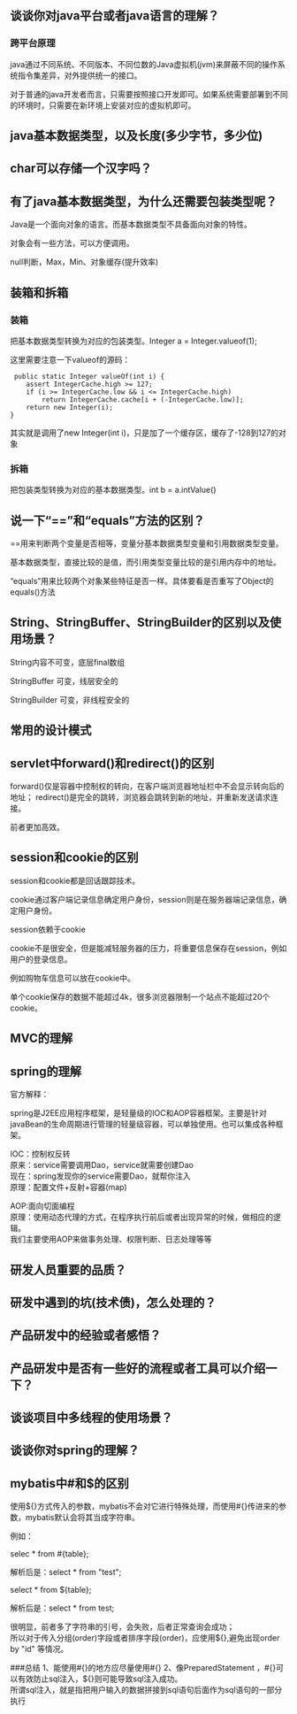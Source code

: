 ## 谈谈你对java平台或者java语言的理解？
### 跨平台原理
java通过不同系统、不同版本、不同位数的Java虚拟机(jvm)来屏蔽不同的操作系统指令集差异，对外提供统一的接口。

对于普通的java开发者而言，只需要按照接口开发即可。如果系统需要部署到不同的环境时，只需要在新环境上安装对应的虚拟机即可。


## java基本数据类型，以及长度(多少字节，多少位)


## char可以存储一个汉字吗？


## 有了java基本数据类型，为什么还需要包装类型呢？

Java是一个面向对象的语言。而基本数据类型不具备面向对象的特性。

对象会有一些方法，可以方便调用。

null判断，Max，Min、对象缓存(提升效率)



## 装箱和拆箱
### 装箱
把基本数据类型转换为对应的包装类型。Integer a = Integer.valueof(1);

这里需要注意一下valueof的源码：

     public static Integer valueOf(int i) {
        assert IntegerCache.high >= 127;
        if (i >= IntegerCache.low && i <= IntegerCache.high)
            return IntegerCache.cache[i + (-IntegerCache.low)];
        return new Integer(i);
    }

其实就是调用了new Integer(int i)，只是加了一个缓存区，缓存了-128到127的对象

### 拆箱
把包装类型转换为对应的基本数据类型。int b = a.intValue()


## 说一下“==”和“equals”方法的区别？

==用来判断两个变量是否相等，变量分基本数据类型变量和引用数据类型变量。

基本数据类型，直接比较的是值，而引用类型变量比较的是引用内存中的地址。


“equals”用来比较两个对象某些特征是否一样。具体要看是否重写了Object的equals()方法

## String、StringBuffer、StringBuilder的区别以及使用场景？

String内容不可变，底层final数组

StringBuffer 可变，线层安全的

StringBuilder 可变，非线程安全的


## 常用的设计模式

## servlet中forward()和redirect()的区别

forward()仅是容器中控制权的转向，在客户端浏览器地址栏中不会显示转向后的地址；
redirect()是完全的跳转，浏览器会跳转到新的地址，并重新发送请求连接。

前者更加高效。

## session和cookie的区别

session和cookie都是回话跟踪技术。

cookie通过客户端记录信息确定用户身份，session则是在服务器端记录信息，确定用户身份。

session依赖于cookie

cookie不是很安全，但是能减轻服务器的压力，将重要信息保存在session，例如用户的登录信息。

例如购物车信息可以放在cookie中。

单个cookie保存的数据不能超过4k，很多浏览器限制一个站点不能超过20个cookie。


## MVC的理解

## spring的理解

官方解释：

spring是J2EE应用程序框架，是轻量级的IOC和AOP容器框架。主要是针对javaBean的生命周期进行管理的轻量级容器，可以单独使用。也可以集成各种框架。


IOC：控制权反转 <br>
原来：service需要调用Dao，service就需要创建Dao<br>
现在：spring发现你的service需要Dao，就帮你注入<br>
原理：配置文件+反射+容器(map)<br>


AOP:面向切面编程<br>
原理：使用动态代理的方式，在程序执行前后或者出现异常的时候，做相应的逻辑。<br>
我们主要使用AOP来做事务处理、权限判断、日志处理等等

## 研发人员重要的品质？
## 研发中遇到的坑(技术债)，怎么处理的？
## 产品研发中的经验或者感悟？
## 产品研发中是否有一些好的流程或者工具可以介绍一下？
## 谈谈项目中多线程的使用场景？
## 谈谈你对spring的理解？
## mybatis中#和$的区别
使用${}方式传入的参数，mybatis不会对它进行特殊处理，而使用#{}传进来的参数，mybatis默认会将其当成字符串。<br>

例如：

selec * from #{table}; 

解析后是：select * from "test";  

select * from ${table}; 

解析后是：select * from test;

很明显，前者多了字符串的引号，会失败，后者正常查询会成功；<br>
所以对于传入分组(order)字段或者排序字段(order)，应使用${},避免出现order  by "id" 等情况。

###总结
1、能使用#{}的地方应尽量使用#{}
2、像PreparedStatement ，#{}可以有效防止sql注入，${}则可能导致sql注入成功。<br>
所谓sql注入，就是指把用户输入的数据拼接到sql语句后面作为sql语句的一部分执行<br>
